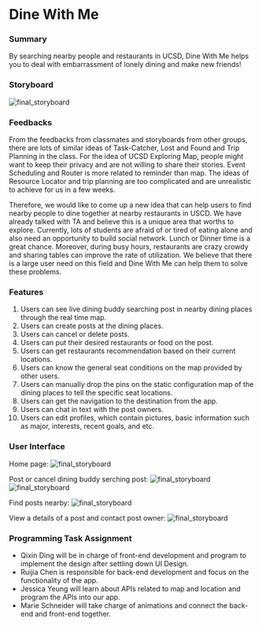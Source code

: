 # Dine With Me

### Summary
By searching nearby people and restaurants in UCSD, Dine With Me helps you to deal with embarrassment of lonely dining and make new friends!

### Storyboard
![final_storyboard](https://github.com/dingqixin/chicas/blob/storyboards/img/storyboards/final_storyboard1.jpg)

### Feedbacks
From the feedbacks from classmates and storyboards from other groups, there are lots of similar ideas of Task-Catcher, Lost and Found and Trip Planning in the class. For the idea of UCSD Exploring Map, people might want to keep their privacy and are not willing to share their stories. Event Scheduling and Router is more related to reminder than map. The ideas of Resource Locator and trip planning are too complicated and are unrealistic to achieve for us in a few weeks. 

Therefore, we would like to come up a new idea that can help users to find nearby people to dine together at nearby restaurants in USCD. We have already talked with TA and believe this is a unique area that worths to explore. Currently, lots of students are afraid of or tired of eating alone and also need an opportunity to build social network. Lunch or Dinner time is a great chance. Moreover, during busy hours, restaurants are crazy crowdy and sharing tables can improve the rate of utilization. We believe that there is a large user need on this field and Dine With Me can help them to solve these problems.

### Features
1. Users can see live dining buddy searching post in nearby dining places through the real time map. 
2. Users can create posts at the dining places.
3. Users can cancel or delete posts. 
4. Users can put their desired restaurants or food on the post. 
5. Users can get restaurants recommendation based on their current locations. 
6. Users can know the general seat conditions on the map provided by other users. 
7. Users can manually drop the pins on the static configuration map of the dining places to tell the specific seat locations. 
8. Users can get the navigation to the destination from the app. 
9. Users can chat in text with the post owners. 
10. Users can edit profiles, which contain pictures, basic information such as major, interests, recent goals, and etc. 

### User Interface
Home page:
![final_storyboard](https://github.com/dingqixin/chicas/blob/storyboards/img/storyboards/ui4.jpg)

Post or cancel dining buddy serching post:
![final_storyboard](https://github.com/dingqixin/chicas/blob/storyboards/img/storyboards/ui3.jpg)
![final_storyboard](https://github.com/dingqixin/chicas/blob/storyboards/img/storyboards/ui2.jpg)

Find posts nearby:
![final_storyboard](https://github.com/dingqixin/chicas/blob/storyboards/img/storyboards/ui1.jpg)

View a details of a post and contact post owner:
![final_storyboard](https://github.com/dingqixin/chicas/blob/storyboards/img/storyboards/ui5.jpg)

### Programming Task Assignment
* Qixin Ding will be in charge of front-end development and program to implement the design after settling down UI Design. 
* Ruijia Chen is responsible for back-end development and focus on the functionality of the app. 
* Jessica Yeung will learn about APIs related to map and location and program the APIs into our app. 
* Marie Schneider will take charge of animations and connect the back-end and front-end together. 
